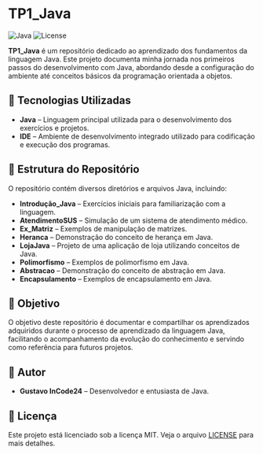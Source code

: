 # TP1_Java

![Java](https://img.shields.io/badge/Language-Java-orange)
![License](https://img.shields.io/badge/License-MIT-blue)

**TP1_Java** é um repositório dedicado ao aprendizado dos fundamentos da linguagem Java. Este projeto documenta minha jornada nos primeiros passos do desenvolvimento com Java, abordando desde a configuração do ambiente até conceitos básicos da programação orientada a objetos.

## 🚀 Tecnologias Utilizadas

- **Java** – Linguagem principal utilizada para o desenvolvimento dos exercícios e projetos.
- **IDE** – Ambiente de desenvolvimento integrado utilizado para codificação e execução dos programas.

## 📂 Estrutura do Repositório

O repositório contém diversos diretórios e arquivos Java, incluindo:

- **Introdução_Java** – Exercícios iniciais para familiarização com a linguagem.
- **AtendimentoSUS** – Simulação de um sistema de atendimento médico.
- **Ex_Matriz** – Exemplos de manipulação de matrizes.
- **Heranca** – Demonstração do conceito de herança em Java.
- **LojaJava** – Projeto de uma aplicação de loja utilizando conceitos de Java.
- **Polimorfismo** – Exemplos de polimorfismo em Java.
- **Abstracao** – Demonstração do conceito de abstração em Java.
- **Encapsulamento** – Exemplos de encapsulamento em Java.

## 📌 Objetivo

O objetivo deste repositório é documentar e compartilhar os aprendizados adquiridos durante o processo de aprendizado da linguagem Java, facilitando o acompanhamento da evolução do conhecimento e servindo como referência para futuros projetos.

## 👤 Autor

- **Gustavo InCode24** – Desenvolvedor e entusiasta de Java.

## 📄 Licença

Este projeto está licenciado sob a licença MIT. Veja o arquivo [LICENSE](LICENSE) para mais detalhes.
